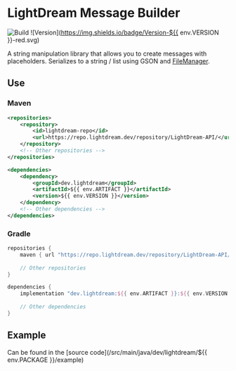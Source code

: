 # LightDream Message Builder

![Build](https://github.com/L1ghtDream/MessageBuilder/actions/workflows/build.yml/badge.svg)
![Version](https://img.shields.io/badge/Version-${{ env.VERSION }}-red.svg)

A string manipulation library that allows you to create messages with placeholders.
Serializes to a string / list using GSON and [FileManager](https://github.com/L1ghtDream/FileManager).

## Use

### Maven

```xml
<repositories>
    <repository>
        <id>lightdream-repo</id>
        <url>https://repo.lightdream.dev/repository/LightDream-API/</url>
    </repository>
    <!-- Other repositories -->
</repositories>
```

```xml
<dependencies>
    <dependency>
        <groupId>dev.lightdream</groupId>
        <artifactId>${{ env.ARTIFACT }}</artifactId>
        <version>${{ env.VERSION }}</version>
    </dependency>
    <!-- Other dependencies -->
</dependencies>
```

### Gradle

```groovy
repositories {
    maven { url "https://repo.lightdream.dev/repository/LightDream-API/" }
    
    // Other repositories
}

dependencies {
    implementation "dev.lightdream:${{ env.ARTIFACT }}:${{ env.VERSION }}"
    
    // Other dependencies
}
```

## Example
Can be found in the [source code](/src/main/java/dev/lightdream/${{ env.PACKAGE }}/example)



